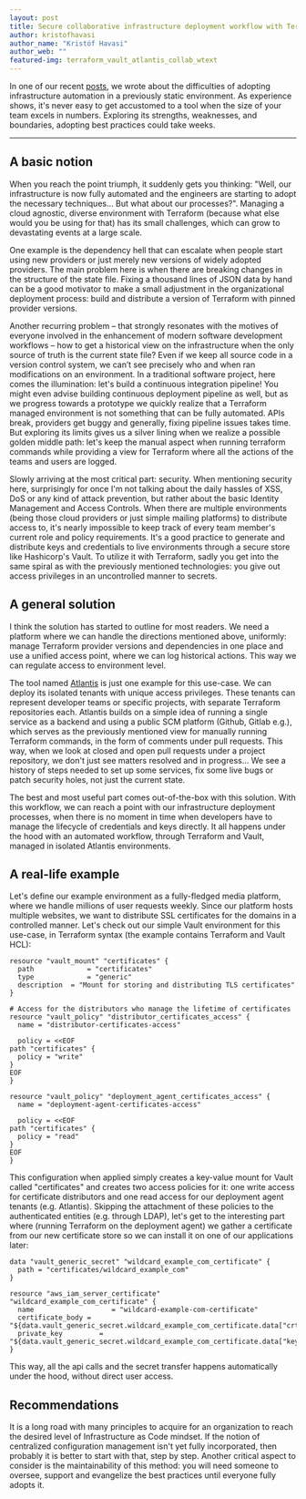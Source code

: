 ```yaml
---
layout: post
title: Secure collaborative infrastructure deployment workflow with Terraform, Vault, and Atlantis
author: kristofhavasi
author_name: "Kristóf Havasi"
author_web: ""
featured-img: terraform_vault_atlantis_collab_wtext
---
```


In one of our recent [posts](https://blog.avatao.com/How-to-automate-your-infrastructure-with/), we wrote about the difficulties of adopting infrastructure automation in a previously static environment. As experience shows, it's never easy to get accustomed to a tool when the size of your team excels in numbers. Exploring its strengths, weaknesses, and boundaries, adopting best practices could take weeks.

<!--excerpt-->

----

## A basic notion


When you reach the point triumph, it suddenly gets you thinking: "Well, our infrastructure is now fully automated and the engineers are starting to adopt the necessary techniques… But what about our processes?". Managing a cloud agnostic, diverse environment with Terraform (because what else would you be using for that) has its small challenges, which can grow to devastating events at a large scale.

One example is the dependency hell that can escalate when people start using new providers or just merely new versions of widely adopted providers. The main problem here is when there are breaking changes in the structure of the state file. Fixing a thousand lines of JSON data by hand can be a good motivator to make a small adjustment in the organizational deployment process: build and distribute a version of Terraform with pinned provider versions.

Another recurring problem – that strongly resonates with the motives of everyone involved in the enhancement of modern software development workflows – how to get a historical view on the infrastructure when the only source of truth is the current state file? Even if we keep all source code in a version control system, we can’t see precisely who and when ran modifications on an environment. In a traditional software project, here comes the illumination: let's build a continuous integration pipeline! You might even advise building continuous deployment pipeline as well, but as we progress towards a prototype we quickly realize that a Terraform managed environment is not something that can be fully automated. APIs break, providers get buggy and generally, fixing pipeline issues takes time. But exploring its limits gives us a silver lining when we realize a possible golden middle path: let's keep the manual aspect when running terraform commands while providing a view for Terraform where all the actions of the teams and users are logged.

Slowly arriving at the most critical part: security. When mentioning security here, surprisingly for once I'm not talking about the daily hassles of XSS, DoS or any kind of attack prevention, but rather about the basic Identity Management and Access Controls. When there are multiple environments (being those cloud providers or just simple mailing platforms) to distribute access to, it's nearly impossible to keep track of every team member's current role and policy requirements. It's a good practice to generate and distribute keys and credentials to live environments through a secure store like Hashicorp's Vault. To utilize it with Terraform, sadly you get into the same spiral as with the previously mentioned technologies: you give out access privileges in an uncontrolled manner to secrets. 


## A general solution


I think the solution has started to outline for most readers. We need a platform where we can handle the directions mentioned above, uniformly: manage Terraform provider versions and dependencies in one place and use a unified access point, where we can log historical actions. This way we can regulate access to environment level.

The tool named [Atlantis](https://runatlantis.io/) is just one example for this use-case. We can deploy its isolated tenants with unique access privileges. These tenants can represent developer teams or specific projects, with separate Terraform repositories each. Atlantis builds on a simple idea of running a single service as a backend and using a public SCM platform (Github, Gitlab e.g.), which serves as the previously mentioned view for manually running Terraform commands, in the form of comments under pull requests. This way, when we look at closed and open pull requests under a project repository, we don't just see matters resolved and in progress… We see a history of steps needed to set up some services, fix some live bugs or patch security holes, not just the current state. 

The best and most useful part comes out-of-the-box with this solution. With this workflow, we can reach a point with our infrastructure deployment processes, when there is no moment in time when developers have to manage the lifecycle of credentials and keys directly. It all happens under the hood with an automated workflow, through Terraform and Vault, managed in isolated Atlantis environments.


## A real-life example


Let's define our example environment as a fully-fledged media platform, where we handle millions of user requests weekly. Since our platform hosts multiple websites, we want to distribute SSL certificates for the domains in a controlled manner. Let's check out our simple Vault environment for this use-case, in Terraform syntax (the example contains Terraform and Vault HCL):

```
resource "vault_mount" "certificates" {
  path             = "certificates"
  type             = "generic"
  description  = "Mount for storing and distributing TLS certificates"
}

# Access for the distributors who manage the lifetime of certificates
resource "vault_policy" "distributor_certificates_access" {
  name = "distributor-certificates-access"

  policy = <<EOF
path "certificates" {
  policy = "write"
}
EOF
}

resource "vault_policy" "deployment_agent_certificates_access" {
  name = "deployment-agent-certificates-access"

  policy = <<EOF
path "certificates" {
  policy = "read"
}
EOF
}
```

This configuration when applied simply creates a key-value mount for Vault called "certificates" and creates two access policies for it: one write access for certificate distributors and one read access for our deployment agent tenants (e.g. Atlantis). Skipping the attachment of these policies to the authenticated entities (e.g. through LDAP), let's get to the interesting part where (running Terraform on the deployment agent) we gather a certificate from our new certificate store so we can install it on one of our applications later:

```
data "vault_generic_secret" "wildcard_example_com_certificate" {
  path = "certificates/wildcard_example_com"
}

resource "aws_iam_server_certificate" "wildcard_example_com_certificate" {
  name                   = "wildcard-example-com-certificate"
  certificate_body = "${data.vault_generic_secret.wildcard_example_com_certificate.data["crt"]}"
  private_key         = "${data.vault_generic_secret.wildcard_example_com_certificate.data["key"]}"
}
```

This way, all the api calls and the secret transfer happens automatically under the hood, without direct user access.

## Recommendations

It is a long road with many principles to acquire for an organization to reach the desired level of Infrastructure as Code mindset. If the notion of centralized configuration management isn't yet fully incorporated, then probably it is better to start with that, step by step. Another critical aspect to consider is the maintainability of this method: you will need someone to oversee, support and evangelize the best practices until everyone fully adopts it.

